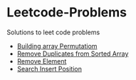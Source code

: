 # Leetcode-Problems
Solutions to leet code problems 

- [Building array Permutatiom](https://leetcode.com/problems/build-array-from-permutation/)
- [Remove Duplicates from Sorted Array](https://leetcode.com/problems/remove-duplicates-from-sorted-array/)
- [Remove Element](https://leetcode.com/problems/remove-element/)
- [Search Insert Position](https://leetcode.com/problems/search-insert-position/)